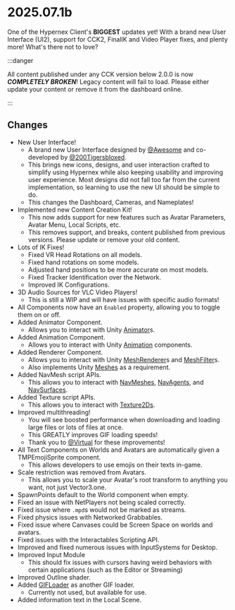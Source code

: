 # 2025.07.1b

One of the Hypernex Client's **BIGGEST** updates yet! With a brand new User Interface (UI2), support for CCK2, FinalIK and Video Player fixes, and plenty more! What's there not to love?

:::danger

All content published under any CCK version below 2.0.0 is now ***COMPLETELY BROKEN***! Legacy content will fail to load. Please either update your content or remove it from the dashboard online.

:::

## Changes

+ New User Interface!
  + A brand new User Interface designed by [@Awesome](https://play.hypernex.dev/dashboard?id=user_0c4564e3-1028-4f2c-a04b-77f1a169b2ac) and co-developed by [@200Tigersbloxed](https://play.hypernex.dev/dashboard?id=user_df9adfe6-f974-4b2c-a0b2-c574863c6fb6).
  + This brings new icons, designs, and user interaction crafted to simplify using Hypernex while also keeping usability and improving user experience. Most designs did not fall too far from the current implementation, so learning to use the new UI should be simple to do.
  + This changes the Dashboard, Cameras, and Nameplates!
+ Implemented new Content Creation Kit!
  + This now adds support for new features such as Avatar Parameters, Avatar Menu, Local Scripts, etc.
  + This removes support, and breaks, content published from previous versions. Please update or remove your old content.
+ Lots of IK Fixes!
  + Fixed VR Head Rotations on all models.
  + Fixed hand rotations on some models.
  + Adjusted hand positions to be more accurate on most models.
  + Fixed Tracker Identification over the Network.
  + Improved IK Configurations.
+ 3D Audio Sources for VLC Video Players!
  + This is still a WIP and will have issues with specific audio formats!
+ All Components now have an `Enabled` property, allowing you to toggle them on or off.
+ Added Animator Component.
  + Allows you to interact with Unity [Animator](https://docs.unity3d.com/2023.2/Documentation/ScriptReference/Animator.html)s.
+ Added Animation Component.
  + Allows you to interact with Unity [Animation](https://docs.unity3d.com/2023.2/Documentation/ScriptReference/Animation.html) components.
+ Added Renderer Component.
  + Allows you to interact with Unity [MeshRenderer](https://docs.unity3d.com/2023.2/Documentation/ScriptReference/MeshRenderer.html)s and [MeshFilter](https://docs.unity3d.com/2023.2/Documentation/ScriptReference/MeshFilter.html)s.
  + Also implements Unity [Meshes](https://docs.unity3d.com/2023.2/Documentation/ScriptReference/Mesh.html) as a requirement.
+ Added NavMesh script APIs.
  + This allows you to interact with [NavMeshes](https://docs.unity3d.com/2023.2/Documentation/ScriptReference/AI.NavMesh.html), [NavAgents](https://docs.unity3d.com/2023.2/Documentation/ScriptReference/AI.NavMeshAgent.html), and [NavSurfaces](https://docs.unity3d.com/Packages/com.unity.ai.navigation@2.0/api/Unity.AI.Navigation.NavMeshSurface.html).
+ Added Texture script APIs.
  + This allows you to interact with [Texture2Ds](https://docs.unity3d.com/2023.2/Documentation/ScriptReference/Texture2D.html).
+ Improved multithreading!
  + You will see boosted performance when downloading and loading large files or lots of files at once.
  + This GREATLY improves GIF loading speeds!
  + Thank you to [@Virtual](https://play.hypernex.dev/dashboard?id=user_8e514084-6738-4aee-b24a-29091e3e451e) for these improvements!
+ All Text Components on Worlds and Avatars are automatically given a TMPEmojiSprite component.
  + This allows developers to use emojis on their texts in-game.
+ Scale restriction was removed from Avatars.
  + This allows you to scale your Avatar's root transform to anything you want, not just Vector3.one.
+ SpawnPoints default to the World component when empty.
+ Fixed an issue with NetPlayers not being scaled correctly.
+ Fixed issue where `.mpd`s would not be marked as streams.
+ Fixed physics issues with Networked Grabbables.
+ Fixed issue where Canvases could be Screen Space on worlds and avatars.
+ Fixed issues with the Interactables Scripting API.
+ Improved and fixed numerous issues with InputSystems for Desktop.
+ Improved Input Module
  + This should fix issues with cursors having weird behaviors with certain applications (such as the Editor or Streaming)
+ Improved Outline shader.
+ Added [GIFLoader](https://github.com/Bunny83/Utilities/blob/master/WorkInProgress/GIFLoader.cs) as another GIF loader.
  + Currently not used, but available for use.
+ Added information text in the Local Scene.